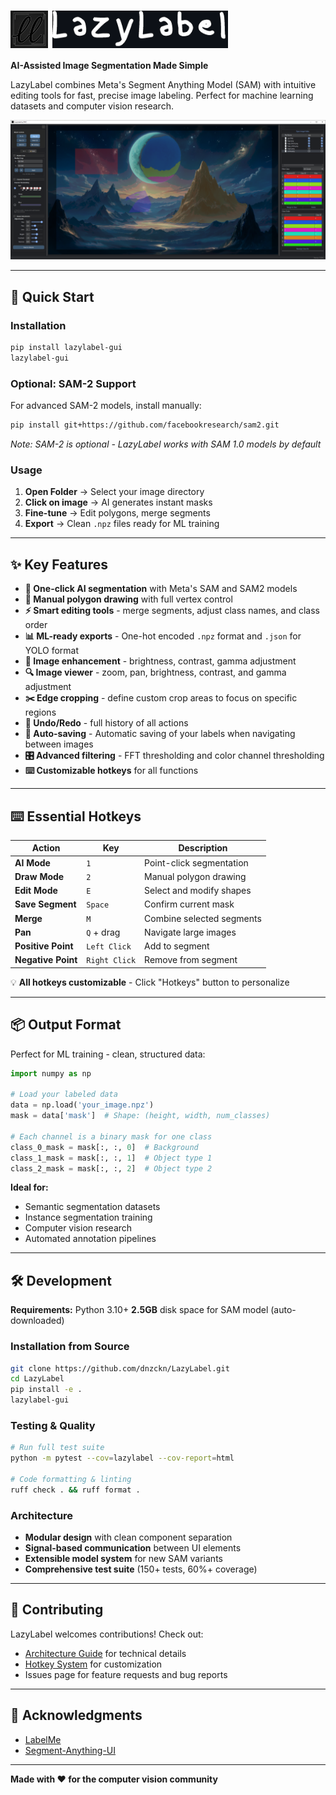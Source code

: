 # <img src="https://raw.githubusercontent.com/dnzckn/LazyLabel/main/src/lazylabel/demo_pictures/logo2.png" alt="LazyLabel Logo" style="height:60px; vertical-align:middle;" /> <img src="https://raw.githubusercontent.com/dnzckn/LazyLabel/main/src/lazylabel/demo_pictures/logo_black.png" alt="LazyLabel Cursive" style="height:60px; vertical-align:middle;" />

**AI-Assisted Image Segmentation Made Simple**

LazyLabel combines Meta's Segment Anything Model (SAM) with intuitive editing tools for fast, precise image labeling. Perfect for machine learning datasets and computer vision research.

![LazyLabel Screenshot](https://raw.githubusercontent.com/dnzckn/LazyLabel/main/src/lazylabel/demo_pictures/gui.PNG)

---

## 🚀 Quick Start

### Installation
```bash
pip install lazylabel-gui
lazylabel-gui
```

### Optional: SAM-2 Support
For advanced SAM-2 models, install manually:
```bash
pip install git+https://github.com/facebookresearch/sam2.git
```
*Note: SAM-2 is optional - LazyLabel works with SAM 1.0 models by default*

### Usage
1. **Open Folder** → Select your image directory
2. **Click on image** → AI generates instant masks  
3. **Fine-tune** → Edit polygons, merge segments
4. **Export** → Clean `.npz` files ready for ML training

---

## ✨ Key Features

- **🧠 One-click AI segmentation** with Meta's SAM and SAM2 models
- **🎨 Manual polygon drawing** with full vertex control
- **⚡ Smart editing tools** - merge segments, adjust class names, and class order
- **📊 ML-ready exports** - One-hot encoded `.npz` format and `.json` for YOLO format
- **🔧 Image enhancement** - brightness, contrast, gamma adjustment
- **🔍 Image viewer** - zoom, pan, brightness, contrast, and gamma adjustment
- **✂️ Edge cropping** - define custom crop areas to focus on specific regions
- **🔄 Undo/Redo** - full history of all actions
- **💾 Auto-saving** - Automatic saving of your labels when navigating between images
- **🎛️ Advanced filtering** - FFT thresholding and color channel thresholding
- **⌨️ Customizable hotkeys** for all functions

---

## ⌨️ Essential Hotkeys

| Action | Key | Description |
|--------|-----|-------------|
| **AI Mode** | `1` | Point-click segmentation |
| **Draw Mode** | `2` | Manual polygon drawing |
| **Edit Mode** | `E` | Select and modify shapes |
| **Save Segment** | `Space` | Confirm current mask |
| **Merge** | `M` | Combine selected segments |
| **Pan** | `Q` + drag | Navigate large images |
| **Positive Point** | `Left Click` | Add to segment |
| **Negative Point** | `Right Click` | Remove from segment |

💡 **All hotkeys customizable** - Click "Hotkeys" button to personalize

---

## 📦 Output Format

Perfect for ML training - clean, structured data:

```python
import numpy as np

# Load your labeled data
data = np.load('your_image.npz')
mask = data['mask']  # Shape: (height, width, num_classes)

# Each channel is a binary mask for one class
class_0_mask = mask[:, :, 0]  # Background
class_1_mask = mask[:, :, 1]  # Object type 1
class_2_mask = mask[:, :, 2]  # Object type 2
```


**Ideal for:**
- Semantic segmentation datasets
- Instance segmentation training
- Computer vision research
- Automated annotation pipelines

---

## 🛠️ Development

**Requirements:** Python 3.10+
**2.5GB** disk space for SAM model (auto-downloaded)

### Installation from Source
```bash
git clone https://github.com/dnzckn/LazyLabel.git
cd LazyLabel
pip install -e .
lazylabel-gui
```

### Testing & Quality
```bash
# Run full test suite
python -m pytest --cov=lazylabel --cov-report=html

# Code formatting & linting
ruff check . && ruff format .
```

### Architecture
- **Modular design** with clean component separation
- **Signal-based communication** between UI elements
- **Extensible model system** for new SAM variants
- **Comprehensive test suite** (150+ tests, 60%+ coverage)

---

## 🤝 Contributing

LazyLabel welcomes contributions! Check out:
- [Architecture Guide](src/lazylabel/ARCHITECTURE.md) for technical details
- [Hotkey System](src/lazylabel/HOTKEY_FEATURE.md) for customization
- Issues page for feature requests and bug reports

---

## 🙏 Acknowledgments

- [LabelMe](https://github.com/wkentaro/labelme)
- [Segment-Anything-UI](https://github.com/branislavhesko/segment-anything-ui)

---

**Made with ❤️ for the computer vision community**
